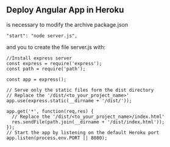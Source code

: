 ## Deploy Angular App in Heroku

is necessary to modify the archive package.json
```
"start": "node server.js",
```

and you to create the file server.js with:

```Node
//Install express server
const express = require('express');
const path = require('path');
 
const app = express();
 
// Serve only the static files form the dist directory
// Replace the '/dist/<to_your_project_name>'
app.use(express.static(__dirname + '/dist/'));
 
app.get('*', function(req,res) {
  // Replace the '/dist/<to_your_project_name>/index.html'
  res.sendFile(path.join(__dirname + '/dist/index.html'));
});
// Start the app by listening on the default Heroku port
app.listen(process.env.PORT || 8080);
```

